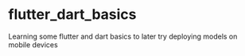 # flutter_dart_basics
Learning some flutter and dart basics to later try deploying models on mobile devices
